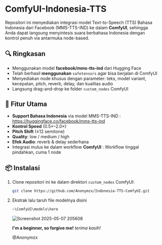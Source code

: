 # ComfyUI-Indonesia-TTS

Repositori ini menyediakan integrasi model Text-to-Speech (TTS) Bahasa Indonesia dari Facebook (MMS-TTS-IND) ke dalam **ComfyUI**, sehingga Anda dapat langsung menyintesis suara berbahasa Indonesia dengan kontrol penuh via antarmuka node-based.

## 🔍 Ringkasan

- Menggunakan model **facebook/mms-tts-ind** dari Hugging Face
- Telah berhasil **menggunakan** `safetensors` agar bisa berjalan di ComfyUI  
- Menyediakan node khusus dengan parameter: teks, model variant, kecepatan, pitch, reverb, delay, dan kualitas audio
- Langsung drag-and-drop ke folder `custom_nodes` ComfyUI 

## 🚀 Fitur Utama

- **Support Bahasa Indonesia** via model MMS-TTS-IND : https://huggingface.co/facebook/mms-tts-ind
- **Kontrol Speed** (0.5×–2.0×)  
- **Pitch Shift** (±12 semitone)  
- **Quality**: low / medium / high  
- **Efek Audio**: reverb & delay sederhana  
- Integrasi mulus ke dalam workflow **ComfyUI** : Workflow tinggal pindahkan, cuma 1 node

## 📦 Instalasi

1. Clone repositori ini ke dalam direktori `custom_nodes` ComfyUI:
   ```bash
   git clone https://github.com/Anonymzx/Indonesia-TTS-ComfyUI.git
   ```

2. Ekstrak lalu taruh file modelnya disini  
   ```bash
   ~\ComfyUI\models\here
   ```
   ![Screenshot 2025-05-07 205608](https://github.com/user-attachments/assets/3bfcc2ea-6c2e-489d-8433-1fa59ce7f3e7)

   **I'm a beginner, so forgive me!**
   *terima kasih!*

   @Anonymzx
